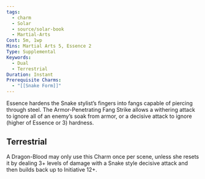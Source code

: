 ```yaml
---
tags:
  - charm
  - Solar
  - source/solar-book
  - Martial-Arts
Cost: 5m, 1wp
Mins: Martial Arts 5, Essence 2
Type: Supplemental
Keywords:
  - Dual
  - Terrestrial
Duration: Instant
Prerequisite Charms:
  - "[[Snake Form]]"
---
```

Essence hardens the Snake stylist’s fingers into fangs capable of piercing through steel. The Armor-Penetrating Fang Strike allows a withering attack to ignore all of an enemy’s soak from armor, or a decisive attack to ignore (higher of Essence or 3) hardness. 

## Terrestrial

A Dragon-Blood may only use this Charm once per scene, unless she resets it by dealing 3+ levels of damage with a Snake style decisive attack and then builds back up to Initiative 12+.